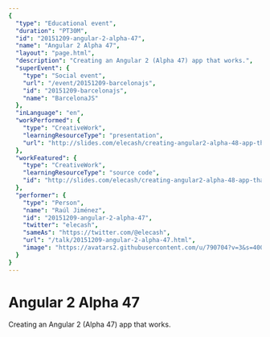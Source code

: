 ```yaml
---
{
  "type": "Educational event",
  "duration": "PT30M",
  "id": "20151209-angular-2-alpha-47",
  "name": "Angular 2 Alpha 47",
  "layout": "page.html",
  "description": "Creating an Angular 2 (Alpha 47) app that works.",
  "superEvent": {
    "type": "Social event",
    "url": "/event/20151209-barcelonajs",
    "id": "20151209-barcelonajs",
    "name": "BarcelonaJS"
  },
  "inLanguage": "en",
  "workPerformed": {
    "type": "CreativeWork",
    "learningResourceType": "presentation",
    "url": "http://slides.com/elecash/creating-angular2-alpha-48-app-that-works/#/"
  },
  "workFeatured": {
    "type": "CreativeWork",
    "learningResourceType": "source code",
    "id": "http://slides.com/elecash/creating-angular2-alpha-48-app-that-works/#/"
  },
  "performer": {
    "type": "Person",
    "name": "Raúl Jiménez",
    "id": "20151209-angular-2-alpha-47",
    "twitter": "elecash",
    "sameAs": "https://twitter.com/@elecash",
    "url": "/talk/20151209-angular-2-alpha-47.html",
    "image": "https://avatars2.githubusercontent.com/u/790704?v=3&s=400"
  }
}
---
```

# Angular 2 Alpha 47

Creating an Angular 2 (Alpha 47) app that works.